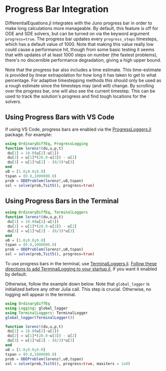 # Progress Bar Integration

DifferentialEquations.jl integrates with the Juno progress bar in order to make
long calculations more manageable. By default, this feature is off for ODE and
SDE solvers, but can be turned on via the keyword argument `progress=true`.
The progress bar updates every `progress_steps` timesteps, which has a default
value of 1000. Note that making this value really low could cause a performance
hit, though from some basic testing it seems that with updates of at least
1000 steps on number (the fastest problems), there's no discernible performance degradation,
giving a high upper bound.

Note that the progress bar also includes a time estimate. This time-estimate is provided
by linear extrapolation for how long it has taken to get to what percentage. For
adaptive timestepping methods this should only be used as a rough estimate since
the timesteps may (and will) change. By scrolling over the progress bar, one will
also see the current timestep. This can be used to track the solution's progress
and find tough locations for the solvers.

## Using Progress Bars with VS Code

If using VS Code, progress bars are enabled via the [ProgressLoggers.jl](https://github.com/JuliaLogging/ProgressLogging.jl) package. 
For example:

```julia
using OrdinaryDiffEq, ProgressLogging
function lorenz!(du,u,p,t)
 du[1] = 10.0(u[2]-u[1])
 du[2] = u[1]*(28.0-u[3]) - u[2]
 du[3] = u[1]*u[2] - (8/3)*u[3]
end
u0 = [1.0;0.0;0.0]
tspan = (0.0,1000000.0)
prob = ODEProblem(lorenz!,u0,tspan)
sol = solve(prob,Tsit5(), progress=true)
```

## Using Progress Bars in the Terminal

```julia
using OrdinaryDiffEq, TerminalLoggers
function lorenz!(du,u,p,t)
 du[1] = 10.0(u[2]-u[1])
 du[2] = u[1]*(28.0-u[3]) - u[2]
 du[3] = u[1]*u[2] - (8/3)*u[3]
end
u0 = [1.0;0.0;0.0]
tspan = (0.0,1000000.0)
prob = ODEProblem(lorenz!,u0,tspan)
sol = solve(prob,Tsit5(), progress=true)
```

To use progress bars in the terminal, use [TerminalLoggers.jl](https://github.com/JuliaLogging/TerminalLoggers.jl).
[Follow these directions to add TerminalLogging to your startup.jl](https://julialogging.github.io/TerminalLoggers.jl/stable/#Installation-and-setup-1),
if you want it enabled by default.

Otherwise, follow the example down below. Note that `global_logger` is initialized
before any other Julia call. This step is crucial. Otherwise, no logging will
appear in the terminal.

```julia
using OrdinaryDiffEq
using Logging: global_logger
using TerminalLoggers: TerminalLogger
global_logger(TerminalLogger())

function lorenz!(du,u,p,t)
 du[1] = 10.0(u[2]-u[1])
 du[2] = u[1]*(28.0-u[3]) - u[2]
 du[3] = u[1]*u[2] - (8/3)*u[3]
end
u0 = [1.0;0.0;0.0]
tspan = (0.0,1000000.0)
prob = ODEProblem(lorenz!,u0,tspan)
sol = solve(prob,Tsit5(), progress=true, maxiters = 1e8)
```
